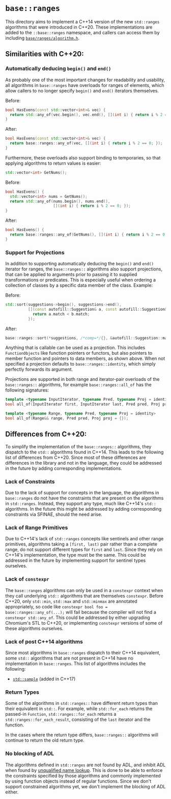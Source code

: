 # `base::ranges`

This directory aims to implement a C++14 version of the new `std::ranges`
algorithms that were introduced in C++20. These implementations are added to the
`::base::ranges` namespace, and callers can access them by including
[`base/ranges/algorithm.h`](https://source.chromium.org/chromium/chromium/src/+/master:base/ranges/algorithm.h).

## Similarities with C++20:

### Automatically deducing `begin()` and `end()`
As probably one of the most important changes for readability and usability, all
algorithms in `base::ranges` have overloads for ranges of elements, which allow
callers to no longer specify `begin()` and `end()` iterators themselves.

Before:
```c++
bool HasEvens(const std::vector<int>& vec) {
  return std::any_of(vec.begin(), vec.end(), [](int i) { return i % 2 == 0; });
}
```

After:
```c++
bool HasEvens(const std::vector<int>& vec) {
  return base::ranges::any_of(vec, [](int i) { return i % 2 == 0; });
}
```

Furthermore, these overloads also support binding to temporaries, so that
applying algorithms to return values is easier:

```c++
std::vector<int> GetNums();
```

Before:

```c++
bool HasEvens() {
  std::vector<int> nums = GetNums();
  return std::any_of(nums.begin(), nums.end(),
                     [](int i) { return i % 2 == 0; });
}
```

After:
```c++
bool HasEvens() {
  return base::ranges::any_of(GetNums(), [](int i) { return i % 2 == 0; });
}
```

### Support for Projections
In addition to supporting automatically deducing the `begin()` and `end()`
iterator for ranges, the `base::ranges::` algorithms also support projections,
that can be applied to arguments prior to passing it to supplied transformations
or predicates. This is especially useful when ordering a collection of classes
by a specific data member of the class. Example:

Before:
```cpp
std::sort(suggestions->begin(), suggestions->end(),
          [](const autofill::Suggestion& a, const autofill::Suggestion& b) {
            return a.match < b.match;
          });
```

After:
```cpp
base::ranges::sort(*suggestions, /*comp=*/{}, &autofill::Suggestion::match);
```

Anything that is callable can be used as a projection. This includes
`FunctionObjects` like function pointers or functors, but also pointers to
member function and pointers to data members, as shown above. When not specified
a projection defaults to `base::ranges::identity`, which simply perfectly
forwards its argument.

Projections are supported in both range and iterator-pair overloads of the
`base::ranges::` algorithms, for example `base::ranges::all_of` has the
following signatures:

```cpp
template <typename InputIterator, typename Pred, typename Proj = identity>
bool all_of(InputIterator first, InputIterator last, Pred pred, Proj proj = {});

template <typename Range, typename Pred, typename Proj = identity>
bool all_of(Range&& range, Pred pred, Proj proj = {});
```

## Differences from C++20:
To simplify the implementation of the `base::ranges::` algorithms, they dispatch
to the `std::` algorithms found in C++14. This leads to the following list of
differences from C++20. Since most of these differences are differences in the
library and not in the language, they could be addressed in the future by adding
corresponding implementations.

### Lack of Constraints
Due to the lack of support for concepts in the language, the algorithms in
`base::ranges` do not have the constraints that are present on the algorithms in
`std::ranges`. Instead, they support any type, much like C++14's `std::`
algorithms. In the future this might be addressed by adding corresponding
constraints via SFINAE, should the need arise.

### Lack of Range Primitives
Due to C++14's lack of `std::ranges` concepts like sentinels and other range
primitives, algorithms taking a `[first, last)` pair rather than a complete
range, do not support different types for `first` and `last`. Since they rely on
C++14's implementation, the type must be the same. This could be addressed in
the future by implementing support for sentinel types ourselves.

### Lack of `constexpr`
The `base::ranges` algorithms can only be used in a `constexpr` context when
they call underlying `std::` algorithms that are themselves `constexpr`.  Before
C++20, only `std::min`, `std::max` and `std::minmax` are annotated
appropriately, so code like `constexpr bool foo = base::ranges::any_of(...);`
will fail because the compiler will not find a `constexpr std::any_of`.  This
could be addressed by either upgrading Chromium's STL to C++20, or implementing
`constexpr` versions of some of these algorithms ourselves.

### Lack of post C++14 algorithms
Since most algorithms in `base::ranges` dispatch to their C++14 equivalent, some
`std::` algorithms that are not present in C++14 have no implementation in
`base::ranges`. This list of algorithms includes the following:

- [`std::sample`](https://en.cppreference.com/w/cpp/algorithm/sample) (added in C++17)

### Return Types
Some of the algorithms in `std::ranges::` have different return types than their
equivalent in `std::`. For example, while `std::for_each` returns the passed-in
`Function`, `std::ranges::for_each` returns a `std::ranges::for_each_result`,
consisting of the `last` iterator and the function.

In the cases where the return type differs, `base::ranges::` algorithms will
continue to return the old return type.

### No blocking of ADL
The algorithms defined in `std::ranges` are not found by ADL, and inhibit ADL
when found by [unqualified name lookup][1]. This is done to be able to enforce
the constraints specified by those algorithms and commonly implemented by using
function objects instead of regular functions. Since we don't support
constrained algorithms yet, we don't implement the blocking of ADL either.

[1]: https://wg21.link/algorithms.requirements#2
